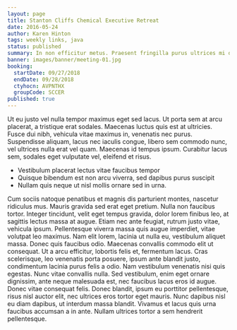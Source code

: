 ```yaml
---
layout: page
title: Stanton Cliffs Chemical Executive Retreat
date: 2016-05-24
author: Karen Hinton
tags: weekly links, java
status: published
summary: In non efficitur metus. Praesent fringilla purus ultrices mi dignissim.
banner: images/banner/meeting-01.jpg
booking:
  startDate: 09/27/2018
  endDate: 09/28/2018
  ctyhocn: AVPNTHX
  groupCode: SCCER
published: true
---
```

Ut eu justo vel nulla tempor maximus eget sed lacus. Ut porta sem at arcu placerat, a tristique erat sodales. Maecenas luctus quis est at ultricies. Fusce dui nibh, vehicula vitae maximus in, venenatis nec purus. Suspendisse aliquam, lacus nec iaculis congue, libero sem commodo nunc, vel ultrices nulla erat vel quam. Maecenas id tempus ipsum. Curabitur lacus sem, sodales eget vulputate vel, eleifend et risus.

* Vestibulum placerat lectus vitae faucibus tempor
* Quisque bibendum est non arcu viverra, sed dapibus purus suscipit
* Nullam quis neque ut nisl mollis ornare sed in urna.

Cum sociis natoque penatibus et magnis dis parturient montes, nascetur ridiculus mus. Mauris gravida sed erat eget pretium. Nulla non faucibus tortor. Integer tincidunt, velit eget tempus gravida, dolor lorem finibus leo, at sagittis lectus massa at augue. Etiam nec ante feugiat, rutrum justo vitae, vehicula ipsum. Pellentesque viverra massa quis augue imperdiet, vitae volutpat leo maximus. Nam elit lorem, lacinia ut nulla eu, vestibulum aliquet massa. Donec quis faucibus odio. Maecenas convallis commodo elit ut consequat. Ut a arcu efficitur, lobortis felis et, fermentum lacus.
Cras scelerisque, leo venenatis porta posuere, ipsum ante blandit justo, condimentum lacinia purus felis a odio. Nam vestibulum venenatis nisi quis egestas. Nunc vitae convallis nulla. Sed vestibulum, enim eget ornare dignissim, ante neque malesuada est, nec faucibus lacus eros id augue. Donec vitae consequat felis. Donec blandit, ipsum eu porttitor pellentesque, risus nisl auctor elit, nec ultrices eros tortor eget mauris. Nunc dapibus nisl eu diam dapibus, ut interdum massa blandit. Vivamus et lacus quis urna faucibus accumsan a in ante. Nullam ultrices tortor a sem hendrerit pellentesque.
